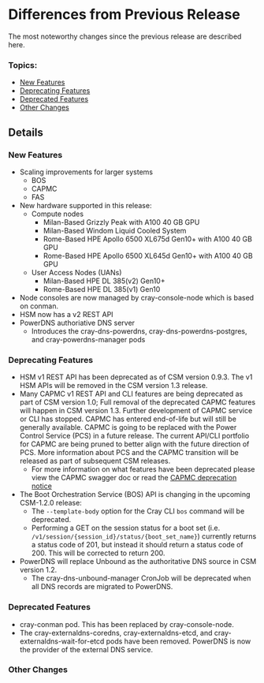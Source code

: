# Differences from Previous Release

The most noteworthy changes since the previous release are described here.

### Topics:
   * [New Features](#new_features)
   * [Deprecating Features](#deprecating_features)
   * [Deprecated Features](#deprecated_features)
   * [Other Changes](#other_changes)


## Details

<a name="new_features"></a>
### New Features

   * Scaling improvements for larger systems
      * BOS
      * CAPMC
      * FAS
   * New hardware supported in this release:
      * Compute nodes
         * Milan-Based Grizzly Peak with A100 40 GB GPU
         * Milan-Based Windom Liquid Cooled System
         * Rome-Based HPE Apollo 6500 XL675d Gen10+ with A100 40 GB GPU
         * Rome-Based HPE Apollo 6500 XL645d Gen10+ with A100 40 GB GPU
      * User Access Nodes (UANs)
         * Milan-Based HPE DL 385(v2) Gen10+
         * Rome-Based HPE DL 385(v1) Gen10
   * Node consoles are now managed by cray-console-node which is based on conman.
   * HSM now has a v2 REST API
   * PowerDNS authoriative DNS server
      * Introduces the cray-dns-powerdns, cray-dns-powerdns-postgres, and cray-powerdns-manager pods

<a name="deprecating_features"></a>
### Deprecating Features

   * HSM v1 REST API has been deprecated as of CSM version 0.9.3. The v1 HSM APIs will be removed in the CSM version 1.3 release.
   * Many CAPMC v1 REST API and CLI features are being deprecated as part of CSM version 1.0; Full removal of the deprecated CAPMC features will happen in CSM version 1.3. Further development of CAPMC service or CLI has stopped. CAPMC has entered end-of-life but will still be generally available. CAPMC is going to be replaced with the Power Control Service (PCS) in a future release. The current API/CLI portfolio for CAPMC are being pruned to better align with the future direction of PCS. More information about PCS and the CAPMC transition will be released as part of subsequent CSM releases.
     * For more information on what features have been deprecated please view the CAPMC swagger doc or read the [CAPMC deprecation notice](../introduction/CAPMC_deprecation.md)
   * The Boot Orchestration Service (BOS) API is changing in the upcoming CSM-1.2.0 release:
        * The `--template-body` option for the Cray CLI `bos` command will be deprecated.
        * Performing a GET on the session status for a boot set (i.e. `/v1/session/{session_id}/status/{boot_set_name}`) currently returns a status code of 201, but instead it should return a status code of 200. This will be corrected to return 200.
   * PowerDNS will replace Unbound as the authoritative DNS source in CSM version 1.2.
        * The cray-dns-unbound-manager CronJob will be deprecated when all DNS records are migrated to PowerDNS.

<a name="deprecated_features"></a>
### Deprecated Features

   * cray-conman pod. This has been replaced by cray-console-node.
   * The cray-externaldns-coredns, cray-externaldns-etcd, and cray-externaldns-wait-for-etcd pods have been removed. PowerDNS is now the provider of the external DNS service.

<a name="other_changes"></a>
### Other Changes

